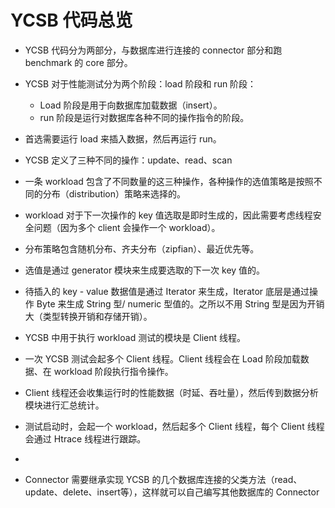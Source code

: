 # YCSB 代码总览

- YCSB 代码分为两部分，与数据库进行连接的 connector 部分和跑 benchmark 的 core 部分。

- YCSB 对于性能测试分为两个阶段：load 阶段和 run 阶段：

  - Load 阶段是用于向数据库加载数据（insert）。
  - run 阶段是运行对数据库各种不同的操作指令的阶段。
  
- 首选需要运行 load 来插入数据，然后再运行 run。
  
- YCSB 定义了三种不同的操作：update、read、scan
- 一条 workload 包含了不同数量的这三种操作，各种操作的选值策略是按照不同的分布（distribution）策略来选择的。
  
- workload 对于下一次操作的 key 值选取是即时生成的，因此需要考虑线程安全问题（因为多个 client 会操作一个 workload）。
  
- 分布策略包含随机分布、齐夫分布（zipfian）、最近优先等。
  
- 选值是通过 generator 模块来生成要选取的下一次 key 值的。
  
- 待插入的 key - value 数据值是通过 Iterator 来生成，Iterator 底层是通过操作 Byte 来生成 String 型/ numeric 型值的。之所以不用 String 型是因为开销大（类型转换开销和存储开销）。
- YCSB 中用于执行 workload 测试的模块是 Client 线程。
- 一次 YCSB 测试会起多个 Client 线程。Client 线程会在 Load 阶段加载数据、在 workload 阶段执行指令操作。
- Client 线程还会收集运行时的性能数据（时延、吞吐量），然后传到数据分析模块进行汇总统计。
- 测试启动时，会起一个 workload，然后起多个 Client 线程，每个 Client 线程会通过 Htrace 线程进行跟踪。
-

- Connector 需要继承实现 YCSB 的几个数据库连接的父类方法（read、update、delete、insert等），这样就可以自己编写其他数据库的 Connector